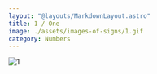 ```yaml
---
layout: "@layouts/MarkdownLayout.astro"
title: 1 / One
image: ./assets/images-of-signs/1.gif
category: Numbers
---
```


![1](@signs/1.gif)
